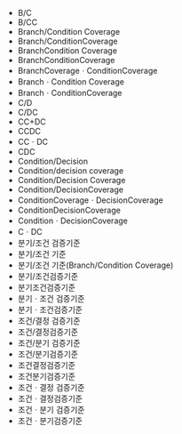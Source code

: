 ﻿- B/C
- B/CC
- Branch/Condition Coverage
- Branch/ConditionCoverage
- BranchCondition Coverage
- BranchConditionCoverage
- BranchCoverageㆍConditionCoverage
- BranchㆍCondition Coverage
- BranchㆍConditionCoverage
- C/D
- C/DC
- CC+DC
- CCDC
- CCㆍDC
- CDC
- Condition/Decision
- Condition/decision coverage
- Condition/Decision Coverage
- Condition/DecisionCoverage
- ConditionCoverageㆍDecisionCoverage
- ConditionDecisionCoverage
- ConditionㆍDecisionCoverage
- CㆍDC
- 분기/조건 검증기준
- 분기/조건 기준
- 분기/조건 기준(Branch/Condition Coverage)
- 분기/조건검증기준
- 분기조건검증기준
- 분기ㆍ조건 검증기준
- 분기ㆍ조건검증기준
- 조건/결정 검증기준
- 조건/결정검증기준
- 조건/분기 검증기준
- 조건/분기검증기준
- 조건결정검증기준
- 조건분기검증기준
- 조건ㆍ결정 검증기준
- 조건ㆍ결정검증기준
- 조건ㆍ분기 검증기준
- 조건ㆍ분기검증기준
